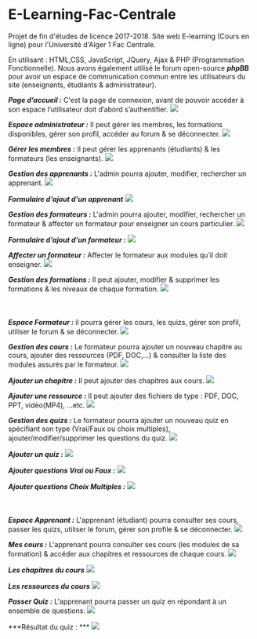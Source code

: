 # E-Learning-Fac-Centrale
Projet de fin d'études de licence 2017-2018. Site web E-learning (Cours en ligne) pour l'Université d'Alger 1 Fac Centrale.


En utilisant : HTML,CSS, JavaScript, JQuery, Ajax & PHP (Programmation Fonctionnelle). 
Nous avons également utilisé le forum  open-source ***phpBB*** pour avoir un espace de communication commun entre les utilisateurs du site (enseignants, étudiants & administrateur). 


***Page d’accueil :*** C'est la page de connexion, avant de pouvoir accéder à son espace l’utilisateur doit d’abord s’authentifier. 
<img src="ScreenShots/Page d'acceuil.png">


***Espace administrateur :*** Il peut gérer les membres, les formations disponibles, gérer son profil, accéder au forum & se déconnecter. 
<img src="ScreenShots/Espace administrateur.png">

***Gérer les membres :*** Il peut gérer les apprenants (étudiants) & les formateurs (les enseignants). 
<img src="ScreenShots/Gérer les membres.png">


***Gestion des apprenants :*** L'admin pourra ajouter, modifier, rechercher un apprenant. 
<img src="ScreenShots/Gérer les apprenants.png">

***Formulaire d'ajout d'un apprenant***
<img src="ScreenShots/Formulaire d'ajout d'un apprenant.png">

***Gestion des formateurs :*** L'admin pourra ajouter, modifier, rechercher un formateur &  affecter un formateur pour enseigner un cours particulier. 
<img src="ScreenShots/Gestion des formateurs.png">

***Formulaire d'ajout d'un formateur :*** 
<img src="ScreenShots/Formulaire d'ajout d'un formateur.png">

***Affecter un formateur :*** Affecter le formateur aux modules qu’il doit enseigner. 
<img src="ScreenShots/Affecter un formateur.png">


***Gestion des formations :*** Il peut ajouter, modifier & supprimer les formations & les niveaux de chaque formation.
<img src="ScreenShots/Gestion des formations.png">
<br/>
<br/>
<br/>
<br/>
***Espace Formateur :*** il pourra gérer les cours, les quizs, gérer son profil, utiliser le forum & se déconnecter. 
<img src="ScreenShots/Espace Formateur.png">


***Gestion des cours :*** Le formateur pourra ajouter un nouveau chapitre au cours, ajouter des ressources (PDF, DOC,...) & consulter la liste des modules assurés par le formateur. 
<img src="ScreenShots/Gestion des cours.png">


***Ajouter un chapitre :*** Il peut ajouter des chapitres aux cours. 
<img src="ScreenShots/Ajouter un chapitre.png">


***Ajouter une ressource :*** Il peut ajouter des fichiers de type : PDF, DOC, PPT, vidéo(MP4), ...etc. 
<img src="ScreenShots/Ajouter une ressource.png">


***Gestion des quizs :*** Le formateur pourra ajouter un nouveau quiz en spécifiant son type (Vrai/Faux ou choix multiples), ajouter/modifier/supprimer les questions du quiz. 
<img src="ScreenShots/Gestion des quizs.png">


***Ajouter un quiz :*** 
<img src="ScreenShots/Ajouter quiz.png">


***Ajouter questions Vrai ou Faux :***
<img src="ScreenShots/Ajouter qst Vrai ou Faux.png">


***Ajouter questions Choix Multiples :***
<img src="ScreenShots/Ajouter qst choix multiple.png">
<br/>
<br/>
<br/>
<br/>
***Espace Apprenant  :*** L'apprenant (étudiant) pourra consulter ses cours, passer les quizs, utiliser le forum, gérer son profile & se déconnecter. 
<img src="ScreenShots/Espace apprenant.png">


***Mes cours :*** L'apprenant pourra consulter ses cours (les modules de sa formation) & accéder aux chapitres et ressources de chaque cours. 
<img src="ScreenShots/Mes Cours.png">


***Les chapitres du cours***
<img src="ScreenShots/Chapitres du cours.png">


***Les ressources du cours***
<img src="ScreenShots/Les ressources du cours.png">


***Passer Quiz :*** L'apprenant pourra passer un quiz en répondant à un ensemble de questions. 
<img src="ScreenShots/Passer Quiz.png">


***Résultat du quiz : *** 
<img src="ScreenShots/Résultat Quiz.png">


